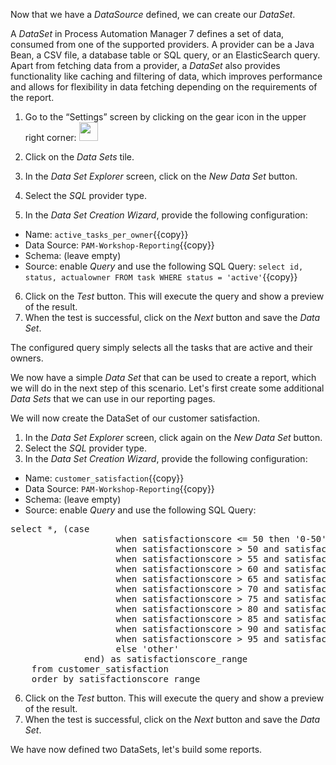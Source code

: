 Now that we have a *DataSource* defined, we can create our *DataSet*.

A *DataSet* in Process Automation Manager 7 defines a set of data, consumed from one of the supported providers. A provider can be a Java Bean, a CSV file, a database table or SQL query, or an ElasticSearch query. Apart from fetching data from a provider, a *DataSet* also provides functionality like caching and filtering of data, which improves performance and allows for flexibility in data fetching depending on the requirements of the report.

1. Go to the “Settings” screen by clicking on the gear icon in the upper right corner: <img src="../../assets/middleware/rhpam-7-workshop/gear-icon.png" width="30" />

2. Click on the *Data Sets* tile.
3. In the *Data Set Explorer* screen, click on the *New Data Set* button.
4. Select the *SQL* provider type.
5. In the *Data Set Creation Wizard*, provide the following configuration:
  * Name: `active_tasks_per_owner`{{copy}}
  * Data Source: `PAM-Workshop-Reporting`{{copy}}
  * Schema: (leave empty)
  * Source: enable *Query* and use the following SQL Query:
    `select id, status, actualowner FROM task WHERE status = 'active'`{{copy}}
6. Click on the *Test* button. This will execute the query and show a preview of the result.
7. When the test is successful, click on the *Next* button and save the *Data Set*.

The configured query simply selects all the tasks that are active and their owners.

We now have a simple *Data Set* that can be used to create a report, which we will do in the next step of this scenario. Let's first create some additional *Data Sets* that we can use in our reporting pages.

We will now create the DataSet of our customer satisfaction.

1. In the *Data Set Explorer* screen, click again on the *New Data Set* button.
2. Select the *SQL* provider type.
3. In the *Data Set Creation Wizard*, provide the following configuration:
  * Name: `customer_satisfaction`{{copy}}
  * Data Source: `PAM-Workshop-Reporting`{{copy}}
  * Schema: (leave empty)
  * Source: enable *Query* and use the following SQL Query:
<pre class="file" data-target="clipboard">
select *, (case
                    when satisfactionscore <= 50 then '0-50'        
                    when satisfactionscore > 50 and satisfactionscore <= 55 then '50-55'
                    when satisfactionscore > 55 and satisfactionscore <= 60 then '55-60'
                    when satisfactionscore > 60 and satisfactionscore <= 65 then '60-65'
                    when satisfactionscore > 65 and satisfactionscore <= 70 then '65-70'
                    when satisfactionscore > 70 and satisfactionscore <= 75 then '70-75'
                    when satisfactionscore > 75 and satisfactionscore <= 80 then '75-80'
                    when satisfactionscore > 80 and satisfactionscore <= 85 then '80-85'
                    when satisfactionscore > 85 and satisfactionscore <= 90 then '85-90'
                    when satisfactionscore > 90 and satisfactionscore <= 95 then '90-95'
                    when satisfactionscore > 95 and satisfactionscore <= 100 then '95-100'
                    else 'other'
              end) as satisfactionscore_range
    from customer_satisfaction
    order by satisfactionscore_range
</pre>
6. Click on the *Test* button. This will execute the query and show a preview of the result.
7. When the test is successful, click on the *Next* button and save the *Data Set*.

We have now defined two DataSets, let's build some reports.

